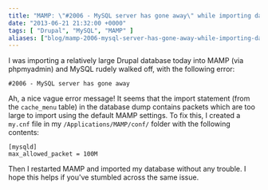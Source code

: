 ```yaml
---
title: "MAMP: \"#2006 - MySQL server has gone away\" while importing database"
date: "2013-06-21 21:32:00 +0000"
tags: [ "Drupal", "MySQL", "MAMP" ]
aliases: ["blog/mamp-2006-mysql-server-has-gone-away-while-importing-database"]
---
```

I was importing a relatively large Drupal database today into MAMP (via phpmyadmin) and MySQL rudely walked off, with the following error:

    #2006 - MySQL server has gone away

Ah, a nice vague error message! It seems that the import statement (from the `cache_menu` table) in the database dump contains packets which are too large to import using the default MAMP settings. To fix this, I created a `my.cnf` file in my `/Applications/MAMP/conf/` folder with the following contents:

    [mysqld]
    max_allowed_packet = 100M

Then I restarted MAMP and imported my database without any trouble. I hope this helps if you've stumbled across the same issue.